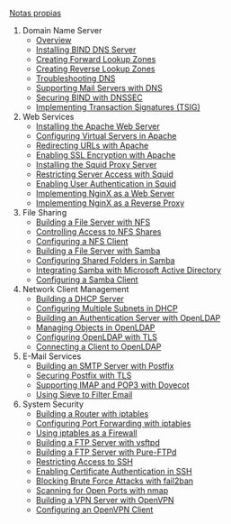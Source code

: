 [Notas propias](200_Indice_LPIC-202_by_Guillem_Barulls.md)

1. Domain Name Server
	- [Overview](lpi-lpic202450-0-0-0-outline.md)
	- [Installing BIND DNS Server](lpi-lpic202450-1-1-1-installing-the-bind-dns-server.md)
	- [Creating Forward Lookup Zones](lpi-lpic202450-1-2-1-creating-forward-lookup-zones.md)
	- [Creating Reverse Lookup Zones](lpi-lpic202450-1-3-1-creating-reverse-lookup-zones.md)
	- [Troubleshooting DNS](lpi-lpic202450-1-4-1-troubleshooting-dns.md)
	- [Supporting Mail Servers with DNS](lpi-lpic202450-1-5-1-supporting-mail-servers-with-dns.md)
	- [Securing BIND with DNSSEC](lpi-lpic202450-1-6-1-securing-bind-with-dnssec.md)
	- [Implementing Transaction Signatures (TSIG)](lpi-lpic202450-1-7-1-implementing-transaction-signatures-tsig.md)
2. Web Services
	- [Installing the Apache Web Server](lpi-lpic202450-2-1-1-installing-the-apache-web-server.md)
	- [Configuring Virtual Servers in Apache](lpi-lpic202450-2-2-1-configuring-virtual-servers-in-apache.md)
	- [Redirecting URLs with Apache](lpi-lpic202450-2-3-1-redirecting-urls-with-apache.md)
	- [Enabling SSL Encryption with Apache](lpi-lpic202450-2-4-1-enabling-ssl-encryption-with-apache.md)
	- [Installing the Squid Proxy Server](lpi-lpic202450-2-5-1-installing-the-squid-proxy-server.md)
	- [Restricting Server Access with Squid](lpi-lpic202450-2-6-1-restricting-server-access-with-squid.md)
	- [Enabling User Authentication in Squid ](lpi-lpic202450-2-7-1-enabling-user-authentication-in-squid.md)
	- [Implementing NginX as a Web Server](lpi-lpic202450-2-8-1-implementing-nginx-as-a-web-server.md)
	- [Implementing NginX as a Reverse Proxy](lpi-lpic202450-2-9-1-implementing-nginx-as-a-reverse-proxy.md)
3. File Sharing
	- [Building a File Server with NFS](lpi-lpic202450-3-1-1-building-a-file-server-with-nfs.md)
	- [Controlling Access to NFS Shares](lpi-lpic202450-3-2-1-controlling-access-to-nfs-shares.md)
	- [Configuring a NFS Client](lpi-lpic202450-3-3-1-configuring-a-nfs-client.md)
	- [Building a File Server with Samba](lpi-lpic202450-3-4-1-building-a-file-server-with-samba.md)
	- [Configuring Shared Folders in Samba](lpi-lpic202450-3-5-1-configuring-shared-folders-in-samba.md)
	- [Integrating Samba with Microsoft Active Directory](lpi-lpic202450-3-6-1-integrating-samba-with-microsoft-active-directory.md)
	- [Configuring a Samba Client](lpi-lpic202450-3-7-1-configuring-a-samba-client.md)
4. Network Client Management
	- [Building a DHCP Server](lpi-lpic202450-4-1-1-building-a-dhcp-server.md)
	- [Configuring Multiple Subnets in DHCP](lpi-lpic202450-4-2-1-configuring-multiple-subnets-in-dhcp.md)
	- [Building an Authentication Server with OpenLDAP](lpi-lpic202450-4-3-1-building-an-authentication-server-with-openldap.md)
	- [Managing Objects in OpenLDAP](lpi-lpic202450-4-4-1-managing-objects-in-openldap.md)
	- [Configuring OpenLDAP with TLS](lpi-lpic202450-4-5-1-configuring-openldap-with-tls.md)
	- [Connecting a Client to OpenLDAP](lpi-lpic202450-4-6-1-connecting-a-client-to-openldap.md)
5. E-Mail Services
	- [Building an SMTP Server with Postfix](lpi-lpic202450-5-1-1-building-an-smtp-server-with-postfix.md)
	- [Securing Postfix with TLS](lpi-lpic202450-5-2-1-securing-postfix-with-tls.md)
	- [Supporting IMAP and POP3 with Dovecot](lpi-lpic202450-5-3-1-supporting-imap-and-pop3-with-dovecot.md)
	- [Using Sieve to Filter Email](lpi-lpic202450-5-4-1-using-sieve-to-filter-email.md)
6. System Security
	- [Building a Router with iptables](lpi-lpic202450-6-1-1-building-a-router-with-iptables.md)
	- [Configuring Port Forwarding with iptables](lpi-lpic202450-6-2-1-configuring-port-forwarding-with-iptables.md)
	- [Using iptables as a Firewall](lpi-lpic202450-6-3-1-using-iptables-as-a-firewall.md)
	- [Building a FTP Server with vsftpd](lpi-lpic202450-6-4-1-building-a-ftp-server-with-vsftpd.md)
	- [Building a FTP Server with Pure-FTPd](lpi-lpic202450-6-5-1-building-a-ftp-server-with-pure-ftpd.md)
	- [Restricting Access to SSH](lpi-lpic202450-6-6-1-restricting-access-to-ssh.md)
	- [Enabling Certificate Authentication in SSH](lpi-lpic202450-6-7-1-enabling-certificate-authentication-in-ssh.md)
	- [Blocking Brute Force Attacks with fail2ban ](lpi-lpic202450-6-8-1-blocking-brute-force-attacks-with-fail2ban.md)
	- [Scanning for Open Ports with nmap](lpi-lpic202450-6-9-1-scanning-for-open-ports-with-nmap.md)
	- [Building a VPN Server with OpenVPN](lpi-lpic202450-6-10-1-building-a-vpn-server-with-openvpn.md)
	- [Configuring an OpenVPN Client](lpi-lpic202450-6-11-1-configuring-an-openvpn-client.md)